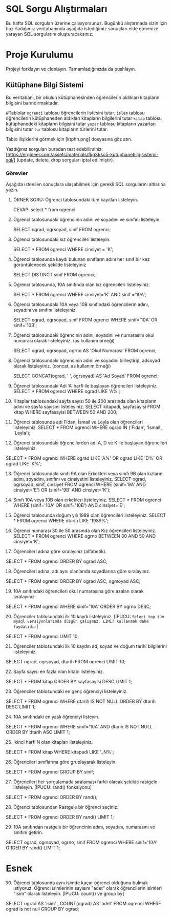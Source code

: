 # SQL Sorgu Alıştırmaları

Bu hafta SQL sorguları üzerine çalışıyorsunuz. Bugünkü alıştırmada sizin için hazırladığımız veritabanında aşağıda istediğimiz sonuçları elde etmenize yarayan SQL sorgularını oluşturacaksınız.

# Proje Kurulumu
Projeyi forklayın ve clonlayın. Tamamladığınızda da pushlayın.

## Kütüphane Bilgi Sistemi

Bu veritabanı, bir okulun kütüphanesinden öğrencilerin aldıkları kitapların bilgisini barındırmaktadır.

#Tablolar 
`ogrenci` tablosu öğrencilerin listesini tutar.
`islem` tablosu öğrencilerin kütüphaneden aldıkları kitapların bilgilerini tutar
`kitap` tablosu kütüphanedeki kitapların bilgisini tutar
`yazar` tablosu kitapların yazarları bilgisini tutar
`tur` tablosu kitapların türlerini tutar.

Tablo ilişiklerini görmek için [ktphn.png] dosyasına göz atın.

Yazdığınız sorguları buradan test edebilirsiniz: [https://ergineer.com/assets/materials/fkg36so5-kutuphanebilgisistemi-sql/] (update, delete, drop sorguları iptal edilmiştir).

### Görevler

Aşağıda istenilen sonuçlara ulaşabilmek için gerekli SQL sorgularını altlarına yazın. 


1) ÖRNEK SORU: Öğrenci tablosundaki tüm kayıtları listeleyin.

	CEVAP: select * from ogrenci

2) Öğrenci tablosundaki öğrencinin adını ve soyadını ve sınıfını listeleyin.

 	SELECT  ograd, ogrsoyad, sinif FROM ogrenci;

3) Öğrenci tablosundaki kız öğrencileri listeleyin.

	SELECT * FROM ogrenci WHERE cinsiyet = 'K';

4) Öğrenci tablosunda kaydı bulunan sınıfların adını her sınıf bir kez görüntülenecek şekilde listeleyiniz

	SELECT DISTINCT sinif FROM ogrenci;

5) Öğrenci tablosunda, 10A sınıfında olan kız öğrencileri listeleyiniz.

	SELECT * FROM ogrenci WHERE cinsiyet='K' AND sinif ='10A';

6) Öğrenci tablosundaki 10A veya 10B sınıfındaki öğrencilerin adını, soyadını ve sınıfını listeleyiniz.

	SELECT ograd, ogrsoyad, sinif FROM ogrenci WHERE sinif='10A' OR sinif='10B';


7) Öğrenci tablosundaki öğrencinin adını, soyadını ve numarasını okul numarası olarak listeleyiniz. (as kullanım örneği)

	SELECT ograd, ogrsoyad, ogrno AS 'Okul Numarası' FROM ogrenci;

8) Öğrenci tablosundaki öğrencinin adını ve soyadını birleştirip, adsoyad olarak listeleyiniz. (concat, as kullanım örneği)

	SELECT CONCAT(ograd, ' ', ogrsoyad) AS 'Ad Soyad' FROM ogrenci;


9) Öğrenci tablosundaki Adı ‘A’ harfi ile başlayan öğrencileri listeleyiniz.
	SELECT * FROM ogrenci WHERE ograd LIKE 'A%';

10) Kitaplar tablosundaki sayfa sayısı 50 ile 200 arasında olan kitapların adını ve sayfa sayısını listeleyiniz.
	SELECT kitapadi, sayfasayisi FROM kitap WHERE sayfasayisi BETWEEN 50 AND 200;

11) Öğrenci tablosunda adı Fidan, İsmail ve Leyla olan öğrencileri listeleyiniz.
SELECT * FROM ogrenci WHERE ograd IN ('Fidan', 'İsmail', 'Leyla');

12) Öğrenci tablosundaki öğrencilerden adı A, D ve K ile başlayan öğrencileri listeleyiniz.

SELECT * FROM ogrenci WHERE ograd LIKE 'A%' OR ograd LIKE 'D%' OR ograd LIKE 'K%';

13) Öğrenci tablosundaki sınıfı 9A olan Erkekleri veya sınıfı 9B olan kızların adını, soyadını, sınıfını ve cinsiyetini listeleyiniz.
SELECT ograd, ogrsoyad, sinif, cinsiyet FROM ogrenci WHERE (sinif='9A' AND cinsiyet='E') OR (sinif='9B' AND cinsiyet='K');

14) Sınıfı 10A veya 10B olan erkekleri listeleyiniz.
SELECT * FROM ogrenci WHERE (sinif='10A' OR sinif='10B') AND cinsiyet='E';

15) Öğrenci tablosunda doğum yılı 1989 olan öğrencileri listeleyiniz.
SELECT * FROM ogrenci WHERE dtarih LIKE '1989%';

16) Öğrenci numarası 30 ile 50 arasında olan Kız öğrencileri listeleyiniz.
SELECT * FROM ogrenci WHERE ogrno BETWEEN 30 AND 50 AND cinsiyet='K';

17) Öğrencileri adına göre sıralayınız (alfabetik).

SELECT * FROM ogrenci ORDER BY ograd ASC;

18) Öğrencileri adına, adı aynı olanlarıda soyadlarına göre sıralayınız.

SELECT * FROM ogrenci ORDER BY ograd ASC, ogrsoyad ASC;

19) 10A sınıfındaki öğrencileri okul numarasına göre azalan olarak sıralayınız.

SELECT * FROM ogrenci WHERE sinif='10A' ORDER BY ogrno DESC;

20) Öğrenciler tablosundaki ilk 10 kaydı listeleyiniz.
[İPUCU: `Select top tüm mysql versiyonlarında düzgün çalışmaz. LİMİT kullanmak daha faydalıdır`]

SELECT * FROM ogrenci LIMIT 10;

21) Öğrenciler tablosundaki ilk 10 kaydın ad, soyad ve doğum tarihi bilgilerini listeleyiniz.

SELECT ograd, ogrsoyad, dtarih FROM ogrenci LIMIT 10;

22) Sayfa sayısı en fazla olan kitabı listeleyiniz.

SELECT * FROM kitap ORDER BY sayfasayisi DESC LIMIT 1;

23) Öğrenciler tablosundaki en genç öğrenciyi listeleyiniz.

SELECT * FROM ogrenci WHERE dtarih IS NOT NULL ORDER BY dtarih DESC LIMIT 1;

24) 10A sınıfındaki en yaşlı öğrenciyi listeyin.

SELECT * FROM ogrenci WHERE sinif='10A' AND dtarih IS NOT NULL ORDER BY dtarih ASC LIMIT 1;

25) İkinci harfi N olan kitapları listeleyiniz.

SELECT * FROM kitap WHERE kitapadi LIKE '_N%';

26) Öğrencileri sınıflarına göre gruplayarak listeleyin.

SELECT * FROM ogrenci GROUP BY sinif;

27) Öğrencileri her sorgulamada sıralaması farklı olacak şekilde rastgele listeleyin.
[İPUCU: rand() fonksiyonu]

SELECT * FROM ogrenci ORDER BY rand();

28) Öğrenci tablosundan Rastgele bir öğrenci seçiniz.

SELECT * FROM ogrenci ORDER BY rand() LIMIT 1;

29) 10A sınıfından rastgele bir öğrencinin adını, soyadını, numarasını ve sınıfını getirin.

SELECT ograd, ogrsoyad, ogrno, sinif FROM ogrenci WHERE sinif='10A' ORDER BY rand() LIMIT 1;


# Esnek
30) Öğrenci tablosunda aynı isimde kaçar öğrenci olduğunu bulmak istiyoruz.
Öğrenci isimlerinin sayısını "adet" olarak öğrencilerin isimleri "isim" olarak listeleyin.
[İPUCU: count() ve group by]

SELECT ograd AS 'isim' , COUNT(ograd) AS 'adet' FROM ogrenci WHERE ograd is not null  GROUP BY ograd;	

	


	


	


	


	


	


	


	














	


	


	


	


	


	


	


	
	

	


	


	


	


	


	


	
	


	


	


	
	
	
	

